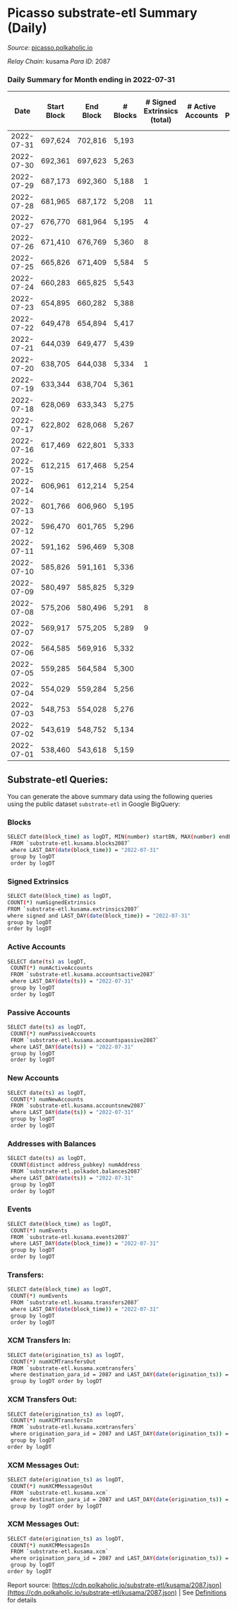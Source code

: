 # Picasso substrate-etl Summary (Daily)

_Source_: [picasso.polkaholic.io](https://picasso.polkaholic.io)

*Relay Chain*: kusama
*Para ID*: 2087



### Daily Summary for Month ending in 2022-07-31


| Date | Start Block | End Block | # Blocks | # Signed Extrinsics (total) | # Active Accounts | # Passive | # New | # Addresses with Balances | # Events | # Transfers | # XCM Transfers In | # XCM Transfers Out | # XCM In | # XCM Out | Issues | 
| ---- | ----------- | --------- | -------- | --------------------------- | ----------------- | --------- | ----- | ------------------------- | -------- | ----------- | ------------------ | ------------------- | -------- | --------- | ------ |
| 2022-07-31 | 697,624 | 702,816 | 5,193 |  |  |  |  | 18 | 10,389 |   |   |   |  |  |  |
| 2022-07-30 | 692,361 | 697,623 | 5,263 |  |  |  |  | 18 | 10,529 |   |   |   |  |  |  |
| 2022-07-29 | 687,173 | 692,360 | 5,188 | 1 |  |  |  | 18 | 10,452 | 37  | 6  |   | 6 | 1 |  |
| 2022-07-28 | 681,965 | 687,172 | 5,208 | 11 |  |  |  | 18 | 10,559 | 83  |   |   |  | 4 |  |
| 2022-07-27 | 676,770 | 681,964 | 5,195 | 4 |  |  |  | 17 | 10,540 | 117  |   |   |  |  |  |
| 2022-07-26 | 671,410 | 676,769 | 5,360 | 8 |  |  |  | 17 | 10,921 | 152  |   |   |  |  |  |
| 2022-07-25 | 665,826 | 671,409 | 5,584 | 5 |  |  |  | 17 | 11,334 | 126  |   |   |  |  |  |
| 2022-07-24 | 660,283 | 665,825 | 5,543 |  |  |  |  | 17 | 11,089 |   |   |   |  |  |  |
| 2022-07-23 | 654,895 | 660,282 | 5,388 |  |  |  |  | 17 | 10,782 |   |   |   |  |  |  |
| 2022-07-22 | 649,478 | 654,894 | 5,417 |  |  |  |  | 17 | 10,837 |   |   |   |  |  |  |
| 2022-07-21 | 644,039 | 649,477 | 5,439 |  |  |  |  | 17 | 10,881 |   |   |   |  |  |  |
| 2022-07-20 | 638,705 | 644,038 | 5,334 | 1 |  |  |  | 17 | 10,677 |   |   |   |  |  |  |
| 2022-07-19 | 633,344 | 638,704 | 5,361 |  |  |  |  | 17 | 10,725 |   |   |   |  |  |  |
| 2022-07-18 | 628,069 | 633,343 | 5,275 |  |  |  |  | 17 | 10,553 |   |   |   |  |  |  |
| 2022-07-17 | 622,802 | 628,068 | 5,267 |  |  |  |  | 17 | 10,536 |   |   |   |  |  |  |
| 2022-07-16 | 617,469 | 622,801 | 5,333 |  |  |  |  | 17 | 10,669 |   |   |   |  |  |  |
| 2022-07-15 | 612,215 | 617,468 | 5,254 |  |  |  |  | 17 | 10,511 |   |   |   |  |  |  |
| 2022-07-14 | 606,961 | 612,214 | 5,254 |  |  |  |  | 17 | 10,511 |   |   |   |  |  |  |
| 2022-07-13 | 601,766 | 606,960 | 5,195 |  |  |  |  | 17 | 10,396 |   |   |   |  |  |  |
| 2022-07-12 | 596,470 | 601,765 | 5,296 |  |  |  |  | 17 | 10,595 |   |   |   |  |  |  |
| 2022-07-11 | 591,162 | 596,469 | 5,308 |  |  |  |  | 17 | 10,619 |   |   |   |  |  |  |
| 2022-07-10 | 585,826 | 591,161 | 5,336 |  |  |  |  | 17 | 10,675 |   |   |   |  |  |  |
| 2022-07-09 | 580,497 | 585,825 | 5,329 |  |  |  |  | 17 | 10,661 |   |   |   |  |  |  |
| 2022-07-08 | 575,206 | 580,496 | 5,291 | 8 |  |  |  | 17 | 10,705 | 74  |   |   |  |  |  |
| 2022-07-07 | 569,917 | 575,205 | 5,289 | 9 |  |  |  | 14 | 10,638 |   |   |   |  |  |  |
| 2022-07-06 | 564,585 | 569,916 | 5,332 |  |  |  |  | 8 | 10,667 |   |   |   |  |  |  |
| 2022-07-05 | 559,285 | 564,584 | 5,300 |  |  |  |  | 8 | 10,603 |   |   |   |  |  |  |
| 2022-07-04 | 554,029 | 559,284 | 5,256 |  |  |  |  | 8 | 10,518 |   |   |   |  |  |  |
| 2022-07-03 | 548,753 | 554,028 | 5,276 |  |  |  |  | 8 | 10,555 |   |   |   |  |  |  |
| 2022-07-02 | 543,619 | 548,752 | 5,134 |  |  |  |  | 8 | 10,270 |   |   |   |  |  |  |
| 2022-07-01 | 538,460 | 543,618 | 5,159 |  |  |  |  | 8 | 10,321 |   |   |   |  |  |  |

## Substrate-etl Queries:
You can generate the above summary data using the following queries using the public dataset `substrate-etl` in Google BigQuery:

### Blocks
```bash
SELECT date(block_time) as logDT, MIN(number) startBN, MAX(number) endBN, COUNT(*) numBlocks 
 FROM `substrate-etl.kusama.blocks2087`  
 where LAST_DAY(date(block_time)) = "2022-07-31" 
 group by logDT 
 order by logDT
```

### Signed Extrinsics
```bash
SELECT date(block_time) as logDT, 
COUNT(*) numSignedExtrinsics 
FROM `substrate-etl.kusama.extrinsics2087`  
where signed and LAST_DAY(date(block_time)) = "2022-07-31" 
group by logDT 
order by logDT
```

### Active Accounts
```bash
SELECT date(ts) as logDT, 
 COUNT(*) numActiveAccounts 
 FROM `substrate-etl.kusama.accountsactive2087` 
 where LAST_DAY(date(ts)) = "2022-07-31" 
 group by logDT 
 order by logDT
```

### Passive Accounts
```bash
SELECT date(ts) as logDT, 
 COUNT(*) numPassiveAccounts 
 FROM `substrate-etl.kusama.accountspassive2087` 
 where LAST_DAY(date(ts)) = "2022-07-31" 
 group by logDT 
 order by logDT
```

### New Accounts
```bash
SELECT date(ts) as logDT, 
 COUNT(*) numNewAccounts 
 FROM `substrate-etl.kusama.accountsnew2087` 
 where LAST_DAY(date(ts)) = "2022-07-31" 
 group by logDT
 order by logDT
```

### Addresses with Balances
```bash
SELECT date(ts) as logDT,
 COUNT(distinct address_pubkey) numAddress 
 FROM `substrate-etl.polkadot.balances2087` 
 where LAST_DAY(date(ts)) = "2022-07-31" 
 group by logDT 
 order by logDT
```

### Events
```bash
SELECT date(block_time) as logDT, 
 COUNT(*) numEvents 
 FROM `substrate-etl.kusama.events2087` 
 where LAST_DAY(date(block_time)) = "2022-07-31" 
 group by logDT 
 order by logDT
```

### Transfers:
```bash
SELECT date(block_time) as logDT, 
 COUNT(*) numEvents 
 FROM `substrate-etl.kusama.transfers2087` 
 where LAST_DAY(date(block_time)) = "2022-07-31" 
 group by logDT 
 order by logDT
```

### XCM Transfers In:
```bash
SELECT date(origination_ts) as logDT, 
 COUNT(*) numXCMTransfersOut 
 FROM `substrate-etl.kusama.xcmtransfers` 
 where destination_para_id = 2087 and LAST_DAY(date(origination_ts)) = "2022-07-31" 
 group by logDT order by logDT
```

### XCM Transfers Out:
```bash
SELECT date(origination_ts) as logDT, 
 COUNT(*) numXCMTransfersIn 
 FROM `substrate-etl.kusama.xcmtransfers` 
 where origination_para_id = 2087 and LAST_DAY(date(origination_ts)) = "2022-07-31" 
 group by logDT 
order by logDT
```

### XCM Messages Out:
```bash
SELECT date(origination_ts) as logDT, 
 COUNT(*) numXCMMessagesOut 
 FROM `substrate-etl.kusama.xcm` 
 where destination_para_id = 2087 and LAST_DAY(date(origination_ts)) = "2022-07-31" 
 group by logDT order by logDT
```

### XCM Messages Out:
```bash
SELECT date(origination_ts) as logDT, 
 COUNT(*) numXCMMessagesIn 
 FROM `substrate-etl.kusama.xcm` 
 where origination_para_id = 2087 and LAST_DAY(date(origination_ts)) = "2022-07-31" 
 group by logDT 
order by logDT
```


Report source: [https://cdn.polkaholic.io/substrate-etl/kusama/2087.json](https://cdn.polkaholic.io/substrate-etl/kusama/2087.json) | See [Definitions](/DEFINITIONS.md) for details
